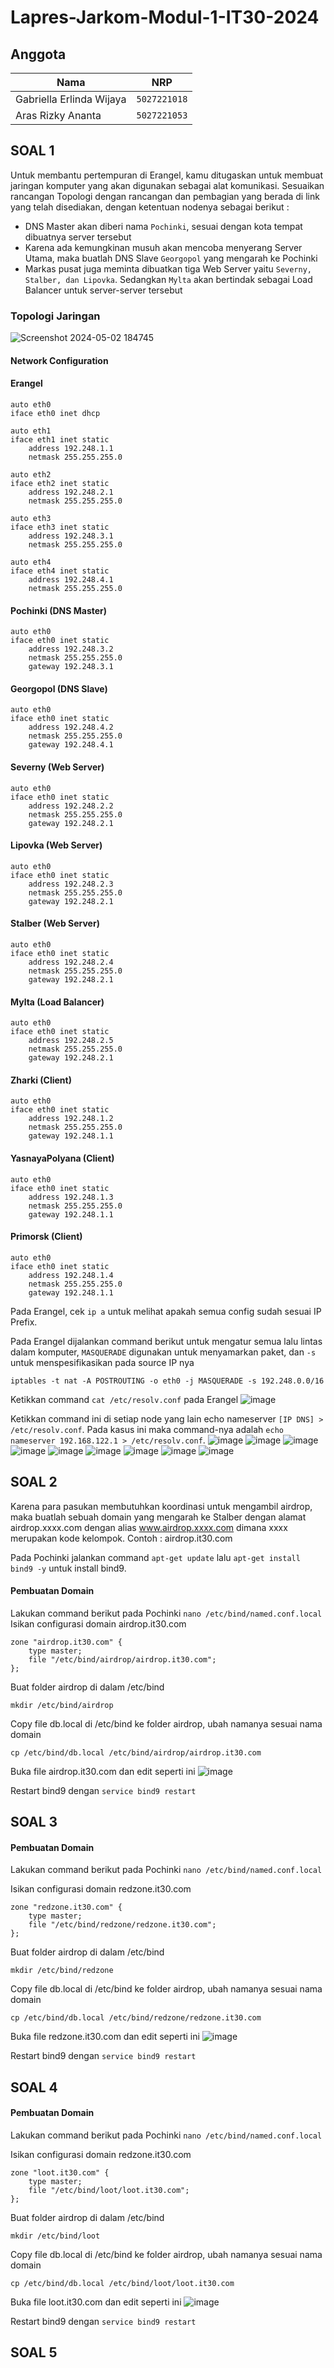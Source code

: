 # Lapres-Jarkom-Modul-1-IT30-2024

## Anggota

| Nama                            | NRP          |
| ------------------------------- | ------------ |
| Gabriella Erlinda Wijaya        | `5027221018` |
| Aras Rizky Ananta               | `5027221053` |


## SOAL 1
Untuk membantu pertempuran di Erangel, kamu ditugaskan untuk membuat jaringan komputer yang akan digunakan sebagai alat komunikasi. Sesuaikan rancangan Topologi dengan rancangan dan pembagian yang berada di link yang telah disediakan, dengan ketentuan nodenya sebagai berikut :
- DNS Master akan diberi nama `Pochinki`, sesuai dengan kota tempat dibuatnya server tersebut
- Karena ada kemungkinan musuh akan mencoba menyerang Server Utama, maka buatlah DNS Slave `Georgopol` yang mengarah ke Pochinki
- Markas pusat juga meminta dibuatkan tiga Web Server yaitu `Severny, Stalber, dan Lipovka`. Sedangkan `Mylta` akan bertindak sebagai Load Balancer untuk server-server tersebut

### Topologi Jaringan
![Screenshot 2024-05-02 184745](https://github.com/GabriellaErlinda/Jarkom-Modul-2-IT30-2024/assets/128443451/9c2350ac-87da-4f1a-878c-861497e64af9)

#### Network Configuration
#### Erangel
```
auto eth0
iface eth0 inet dhcp

auto eth1
iface eth1 inet static
	address 192.248.1.1
	netmask 255.255.255.0

auto eth2
iface eth2 inet static
	address 192.248.2.1
	netmask 255.255.255.0

auto eth3
iface eth3 inet static
	address 192.248.3.1
	netmask 255.255.255.0

auto eth4
iface eth4 inet static
	address 192.248.4.1
	netmask 255.255.255.0
```
#### Pochinki (DNS Master)
```
auto eth0
iface eth0 inet static
    address 192.248.3.2
    netmask 255.255.255.0
    gateway 192.248.3.1
```
#### Georgopol (DNS Slave)
```
auto eth0
iface eth0 inet static
    address 192.248.4.2
    netmask 255.255.255.0
    gateway 192.248.4.1
```
#### Severny (Web Server)
```
auto eth0
iface eth0 inet static
    address 192.248.2.2
    netmask 255.255.255.0
    gateway 192.248.2.1
```

#### Lipovka (Web Server)
```
auto eth0
iface eth0 inet static
    address 192.248.2.3
    netmask 255.255.255.0
    gateway 192.248.2.1
```

#### Stalber (Web Server)
```
auto eth0
iface eth0 inet static
    address 192.248.2.4
    netmask 255.255.255.0
    gateway 192.248.2.1
```

#### Mylta (Load Balancer)
```
auto eth0
iface eth0 inet static
    address 192.248.2.5
    netmask 255.255.255.0
    gateway 192.248.2.1
```

#### Zharki (Client)
```
auto eth0
iface eth0 inet static
    address 192.248.1.2
    netmask 255.255.255.0
    gateway 192.248.1.1
```

#### YasnayaPolyana (Client)
```
auto eth0
iface eth0 inet static
    address 192.248.1.3
    netmask 255.255.255.0
    gateway 192.248.1.1
```

#### Primorsk (Client)
```
auto eth0
iface eth0 inet static
    address 192.248.1.4
    netmask 255.255.255.0
    gateway 192.248.1.1
```

Pada Erangel, cek `ip a` untuk melihat apakah semua config sudah sesuai IP Prefix.

Pada Erangel dijalankan command berikut untuk mengatur semua lalu lintas dalam komputer, `MASQUERADE` digunakan untuk menyamarkan paket, dan `-s` untuk menspesifikasikan pada source IP nya
```
iptables -t nat -A POSTROUTING -o eth0 -j MASQUERADE -s 192.248.0.0/16
```
Ketikkan command `cat /etc/resolv.conf` pada Erangel
![image](https://github.com/GabriellaErlinda/Jarkom-Modul-2-IT30-2024/assets/128443451/f813ec50-abe0-4c3a-8bac-3f9a19c9ae40)

Ketikkan command ini di setiap node yang lain echo nameserver `[IP DNS] > /etc/resolv.conf`. Pada kasus ini maka command-nya adalah `echo nameserver 192.168.122.1 > /etc/resolv.conf`.
![image](https://github.com/GabriellaErlinda/Jarkom-Modul-2-IT30-2024/assets/128443451/5a97caeb-152c-4383-acb7-fa8db908b81c)
![image](https://github.com/GabriellaErlinda/Jarkom-Modul-2-IT30-2024/assets/128443451/84801667-21c0-4441-bc5f-c2c4bf652962)
![image](https://github.com/GabriellaErlinda/Jarkom-Modul-2-IT30-2024/assets/128443451/c63e4952-f03d-4ee2-a653-0ef7f2664517)
![image](https://github.com/GabriellaErlinda/Jarkom-Modul-2-IT30-2024/assets/128443451/f924fa5d-0e03-4ab7-80e2-345801c8be18)
![image](https://github.com/GabriellaErlinda/Jarkom-Modul-2-IT30-2024/assets/128443451/acc8dd1f-445c-461b-beaf-54ddf9689a81)
![image](https://github.com/GabriellaErlinda/Jarkom-Modul-2-IT30-2024/assets/128443451/ebd86940-755a-4685-9167-2deaed932bdf)
![image](https://github.com/GabriellaErlinda/Jarkom-Modul-2-IT30-2024/assets/128443451/d986d158-a87b-4ee4-a97f-f06562d2054e)
![image](https://github.com/GabriellaErlinda/Jarkom-Modul-2-IT30-2024/assets/128443451/731b4a06-fd34-447a-87a7-e95e3da714ef)
![image](https://github.com/GabriellaErlinda/Jarkom-Modul-2-IT30-2024/assets/128443451/33d6bb1d-84a1-4249-8c01-1650e52efd53)


## SOAL 2
Karena para pasukan membutuhkan koordinasi untuk mengambil airdrop, maka buatlah sebuah domain yang mengarah ke Stalber dengan alamat airdrop.xxxx.com dengan alias www.airdrop.xxxx.com dimana xxxx merupakan kode kelompok. Contoh : airdrop.it30.com

Pada Pochinki jalankan command `apt-get update` lalu `apt-get install bind9 -y` untuk install bind9.
#### Pembuatan Domain
Lakukan command berikut pada Pochinki
`nano /etc/bind/named.conf.local`
Isikan configurasi domain airdrop.it30.com
```
zone "airdrop.it30.com" {
	type master;
	file "/etc/bind/airdrop/airdrop.it30.com";
};
```

Buat folder airdrop di dalam /etc/bind
```
mkdir /etc/bind/airdrop
```

Copy file db.local di /etc/bind ke folder airdrop, ubah namanya sesuai nama domain
```
cp /etc/bind/db.local /etc/bind/airdrop/airdrop.it30.com
```

Buka file airdrop.it30.com dan edit seperti ini
![image](https://github.com/GabriellaErlinda/Jarkom-Modul-2-IT30-2024/assets/128443451/bb33aa70-541a-4907-80d6-4142133f01c6)

Restart bind9 dengan `service bind9 restart`

## SOAL 3
#### Pembuatan Domain
Lakukan command berikut pada Pochinki
`nano /etc/bind/named.conf.local`

Isikan configurasi domain redzone.it30.com
```
zone "redzone.it30.com" {
	type master;
	file "/etc/bind/redzone/redzone.it30.com";
};
```

Buat folder airdrop di dalam /etc/bind
```
mkdir /etc/bind/redzone
```

Copy file db.local di /etc/bind ke folder airdrop, ubah namanya sesuai nama domain
```
cp /etc/bind/db.local /etc/bind/redzone/redzone.it30.com
```

Buka file redzone.it30.com dan edit seperti ini
![image](https://github.com/GabriellaErlinda/Jarkom-Modul-2-IT30-2024/assets/128443451/0800e8c4-dd0c-45e2-98bf-d7722edfb9a5)

Restart bind9 dengan `service bind9 restart`

## SOAL 4
#### Pembuatan Domain
Lakukan command berikut pada Pochinki
`nano /etc/bind/named.conf.local`

Isikan configurasi domain redzone.it30.com
```
zone "loot.it30.com" {
	type master;
	file "/etc/bind/loot/loot.it30.com";
};
```

Buat folder airdrop di dalam /etc/bind
```
mkdir /etc/bind/loot
```

Copy file db.local di /etc/bind ke folder airdrop, ubah namanya sesuai nama domain
```
cp /etc/bind/db.local /etc/bind/loot/loot.it30.com
```

Buka file loot.it30.com dan edit seperti ini
![image](https://github.com/GabriellaErlinda/Jarkom-Modul-2-IT30-2024/assets/128443451/71d0c88b-d17c-4acf-b6a2-01dd1176d68e)

Restart bind9 dengan `service bind9 restart`

## SOAL 5
